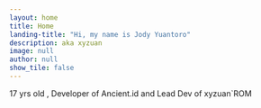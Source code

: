 ```yaml
---
layout: home
title: Home
landing-title: "Hi, my name is Jody Yuantoro"
description: aka xyzuan
image: null
author: null
show_tile: false
---
```


17 yrs old , Developer of Ancient.id and Lead Dev of xyzuan`ROM
